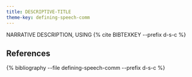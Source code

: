 ```yaml
---
title: DESCRIPTIVE-TITLE
theme-key: defining-speech-comm
---
```



NARRATIVE DESCRIPTION, USING {% cite BIBTEXKEY --prefix d-s-c %}

References
----------

{% bibliography --file defining-speech-comm --prefix d-s-c %}
